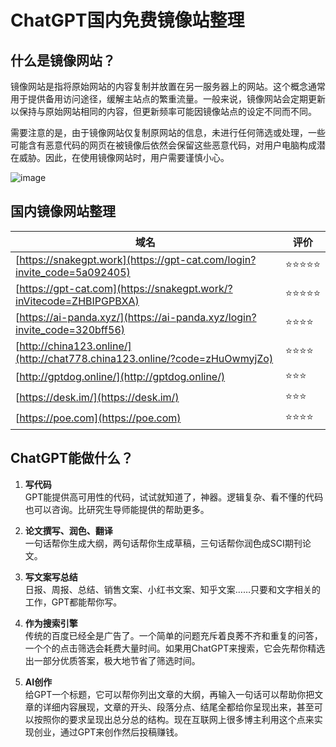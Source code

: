 # ChatGPT国内免费镜像站整理

## 什么是镜像网站？

镜像网站是指将原始网站的内容复制并放置在另一服务器上的网站。这个概念通常用于提供备用访问途径，缓解主站点的繁重流量。一般来说，镜像网站会定期更新以保持与原始网站相同的内容，但更新频率可能因镜像站点的设定不同而不同。

需要注意的是，由于镜像网站仅复制原网站的信息，未进行任何筛选或处理，一些可能含有恶意代码的网页在被镜像后依然会保留这些恶意代码，对用户电脑构成潜在威胁。因此，在使用镜像网站时，用户需要谨慎小心。

![image](https://github.com/xaeorge06/ChatGPT-FREE/assets/169988707/00d4248d-1348-4f16-af6a-cebeb8e3c7d4)


## 国内镜像网站整理

| 域名 | 评价 |
| --- | --- |
| [https://snakegpt.work](https://gpt-cat.com/login?invite_code=5a092405) | ⭐⭐⭐⭐⭐ |
| [https://gpt-cat.com](https://snakegpt.work/?inVitecode=ZHBIPGPBXA) | ⭐⭐⭐⭐⭐ |
| [https://ai-panda.xyz/](https://ai-panda.xyz/login?invite_code=320bff56) | ⭐⭐⭐⭐ |
| [http://china123.online/](http://chat778.china123.online/?code=zHuOwmyjZo) | ⭐⭐⭐⭐ |
| [http://gptdog.online/](http://gptdog.online/) | ⭐⭐⭐ |
| [https://desk.im/](https://desk.im/) | ⭐⭐⭐ |
| [https://poe.com](https://poe.com) | ⭐⭐⭐⭐ |

## ChatGPT能做什么？

1. **写代码**  
   GPT能提供高可用性的代码，试试就知道了，神器。逻辑复杂、看不懂的代码也可以咨询。比研究生导师能提供的帮助更多。

2. **论文撰写、润色、翻译**  
   一句话帮你生成大纲，两句话帮你生成草稿，三句话帮你润色成SCI期刊论文。

3. **写文案写总结**  
   日报、周报、总结、销售文案、小红书文案、知乎文案……只要和文字相关的工作，GPT都能帮你写。

4. **作为搜索引擎**  
   传统的百度已经全是广告了。一个简单的问题充斥着良莠不齐和重复的问答，一个个的点击筛选会耗费大量时间。如果用ChatGPT来搜索，它会先帮你精选出一部分优质答案，极大地节省了筛选时间。

5. **AI创作**  
   给GPT一个标题，它可以帮你列出文章的大纲，再输入一句话可以帮助你把文章的详细内容展现，文章的开头、段落分点、结尾全都给你呈现出来，甚至可以按照你的要求呈现出总分总的结构。现在互联网上很多博主利用这个点来实现创业，通过GPT来创作然后投稿赚钱。


